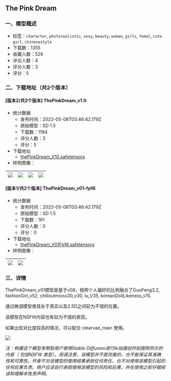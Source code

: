 ## The Pink Dream
### 一、模型概述

- 标签：`character`, `photorealistic`, `sexy`, `beauty`, `woman`, `girls`, `femal`, `cute girl`, `chinesestyle`
- 下载数：1355
- 收藏人数：526
- 评论人数：4
- 评分人数：3
- 评分：5

### 二、下载地址（共2个版本）

#### [版本2/共2个版本] ThePinkDream_v1.0

- 统计数据
  - 发布时间：2023-05-08T03:46:42.179Z
  - 原始模型：SD 1.5
  - 下载数：1194
  - 评分人数：3
  - 评分：5
- 下载地址
  - [thePinkDream_V10.safetensors](https://civitai.com/api/download/models/63795)
- 样例图像：

| <img src="https://image.civitai.com/xG1nkqKTMzGDvpLrqFT7WA/aaac186d-4ac8-4978-837e-4c34d61c5e52/width=450/712537.jpeg" /> | <img src="https://image.civitai.com/xG1nkqKTMzGDvpLrqFT7WA/7bbdbc17-71a3-4101-8177-13c4bb098529/width=450/712541.jpeg" /> | <img src="https://image.civitai.com/xG1nkqKTMzGDvpLrqFT7WA/fccd31f3-8b7e-4910-8a1f-1f26b8a2588a/width=450/712546.jpeg" /> | <img src="https://image.civitai.com/xG1nkqKTMzGDvpLrqFT7WA/fc8218ff-d458-4676-aa53-40ce640542b8/width=450/712458.jpeg" /> |
| ---- | ---- | ---- | ---- |

#### [版本1/共2个版本] ThePinkDream_v01-fp16

- 统计数据
  - 发布时间：2023-05-08T03:46:42.179Z
  - 原始模型：SD 1.5
  - 下载数：161
  - 评分人数：0
  - 评分：0
- 下载地址
  - [thePinkDream_V01Fp16.safetensors](https://civitai.com/api/download/models/65309)
- 样例图像：

| <img src="https://image.civitai.com/xG1nkqKTMzGDvpLrqFT7WA/00bc675c-467b-42a4-8d72-736aa57b7317/width=450/723142.jpeg" /> | <img src="https://image.civitai.com/xG1nkqKTMzGDvpLrqFT7WA/ed623af8-e498-4d31-827d-2dbed33338d6/width=450/723143.jpeg" /> |
| ---- | ---- |


### 三、详情
<p>ThePinkDream_v01模型是基于v08，按照个人偏好的比例融合了GuoFeng3.2, fashionGirl_v52, chilloutmixss30_v30, iu_V35, koreanDollLikeness_v15.</p><p>通过微调模型使其处于真实以及2.5D之间较为不错的位置。</p><p>该模型在NSFW内容也有较为不错的表现。</p><p>如果出现对比度较高的情况，可以配合 clearvae_main 使用。</p><img src="https://image.civitai.com/xG1nkqKTMzGDvpLrqFT7WA/f95b2dc9-831e-4494-a692-ddeea741e803/width=525/f95b2dc9-831e-4494-a692-ddeea741e803.jpeg" /><p></p><p><em>注：构建这个模型来帮助用户使用Stable Diffusion进行Ai绘画创作如图例所示的内容（ 包括NSFW 类型）。但请注意，该模型并不是完美的，也不能保证其准确性和可靠性。作者不对该模型的使用结果承担任何责任，也不对使用该模型引起的任何后果负责。用户应该自行承担使用该模型的风险和后果，并在使用之前仔细阅读和理解本免责声明。</em></p>